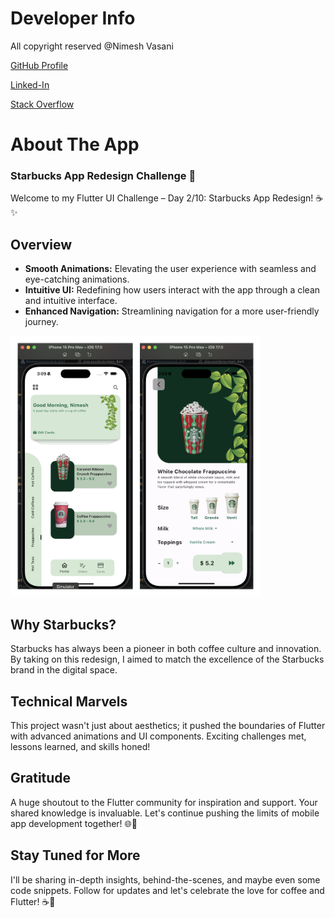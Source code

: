 # Developer Info

All copyright reserved @Nimesh Vasani 

[GitHub Profile](https://github.com/NimeshVasani)

[Linked-In](https://www.linkedin.com/in/nimesh-vasani-99b642154/)

[Stack Overflow](https://stackoverflow.com/users/16579306/nimesh-vasani)

# About The App
### Starbucks App Redesign Challenge 🚀

Welcome to my Flutter UI Challenge – Day 2/10: Starbucks App Redesign! ☕✨

## Overview

- **Smooth Animations:** Elevating the user experience with seamless and eye-catching animations.
- **Intuitive UI:** Redefining how users interact with the app through a clean and intuitive interface.
- **Enhanced Navigation:** Streamlining navigation for a more user-friendly journey.

<img src="https://github.com/NimeshVasani/starbucks_redesigning/blob/ca6fb6390f0d6ff27d8d38aa8583c3ec15b4dd5d/screenshots/starbucks_final.jpg" width="400" alt="Image 1">


## Why Starbucks?
Starbucks has always been a pioneer in both coffee culture and innovation. By taking on this redesign, I aimed to match the excellence of the Starbucks brand in the digital space.

## Technical Marvels
This project wasn't just about aesthetics; it pushed the boundaries of Flutter with advanced animations and UI components. Exciting challenges met, lessons learned, and skills honed!

## Gratitude
A huge shoutout to the Flutter community for inspiration and support. Your shared knowledge is invaluable. Let's continue pushing the limits of mobile app development together! 🌐💙

## Stay Tuned for More
I'll be sharing in-depth insights, behind-the-scenes, and maybe even some code snippets. Follow for updates and let's celebrate the love for coffee and Flutter! ☕🚀
